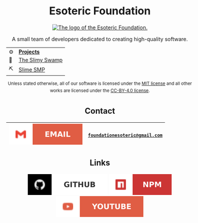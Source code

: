 <h1 align=center> Esoteric Foundation </h1>

<div align=center><a href="https://www.github.com/EsotericFoundation"><img src="https://github.com/EsotericFoundation/logo/releases/download/1.0.0-rounded/esoteric-foundation-logo-1.0.0-rounded.png" alt="The logo of the Esoteric Foundation." height=250 width=250></a></div>

<p align=center>A small team of developers dedicated to creating high-quality software.</p>

<table align="center">
  <tr>
    <td>⚙️</td>
    <td><b><a href="https://github.com/orgs/EsotericFoundation/repositories">Projects</a></b></td>
  </tr>
  <tr>
    <td>🌳</td>
    <td><a href="https://www.github.com/TheSlimySwamp">The Slimy Swamp</a></td>
  </tr>
  <tr>
    <td>⛏️</td>
    <td><a href="https://www.github.com/SlimeSMP">Slime SMP</a></td>
  </tr>
</table>

<p align="center"><sup>Unless stated otherwise, all of our software is licensed under the <a href="../assets/licenses/MIT License.md">MIT license</a> and all other works are licensed under the <a href="../assets/licenses/CC-BY-4.0 License.md">CC-BY-4.0 license</a>.</sup></p>

<h2 align="center">Contact</h2>

<div align="center">

| <a href="https://www.gmail.com/"><img src="../assets/badges/email.svg" alt="Email"></a> | <code>foundationesoteric@gmail.com</code> |
| :-------------------------------------------------------------------------------------- | :---------------------------------------- |

</div>

<h2 align="center">Links</h2>

<p align="center">
    <a href="https://www.github.com/EsotericFoundation"><img src="../assets/badges/github.svg" alt="GitHub"></a>
    <a href="https://www.npmjs.com/~esotericfoundation"><img src="../assets/badges/npm.svg" alt="npm"></a>
    <a href="https://www.youtube.com/@esotericfoundation"><img src="../assets/badges/youtube.svg" alt="YouTube"></a>
</p>
